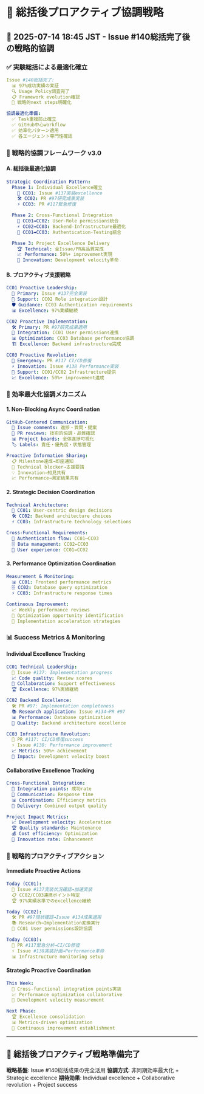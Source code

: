 # 🚀 総括後プロアクティブ協調戦略

## 📅 2025-07-14 18:45 JST - Issue #140総括完了後の戦略的協調

### ✅ 実験総括による最適化確立

```yaml
Issue #140総括完了:
  📊 97%成功実績の実証
  🔍 Usage Policy調査完了
  📋 Framework evolution確認
  🎯 戦略的next steps明確化

協調最適化準備:
  ✅ Task重複防止確立
  ✅ GitHub中心workflow
  ✅ 効率化パターン適用
  ✅ 各エージェント専門性確認
```

### 🎯 戦略的協調フレームワーク v3.0

#### A. 総括後最適化協調

```yaml
Strategic Coordination Pattern:
  Phase 1: Individual Excellence確立
    🎯 CC01: Issue #137実装excellence
    🛠️ CC02: PR #97研究成果実装
    ⚡ CC03: PR #117緊急修復

  Phase 2: Cross-Functional Integration
    🔗 CC01↔CC02: User-Role permissions統合
    ⚡ CC02↔CC03: Backend-Infrastructure最適化
    🎯 CC01↔CC03: Authentication-Testing統合

  Phase 3: Project Excellence Delivery
    🏆 Technical: 全Issue/PR高品質完成
    📈 Performance: 50%+ improvement実現
    🚀 Innovation: Development velocity革命
```

#### B. プロアクティブ支援戦略

```yaml
CC01 Proactive Leadership:
  🎯 Primary: Issue #137完全実装
  🤝 Support: CC02 Role integration設計
  🛡️ Guidance: CC03 Authentication requirements
  📊 Excellence: 97%実績継続

CC02 Proactive Implementation:
  🛠️ Primary: PR #97研究成果適用
  🔗 Integration: CC01 User permissions連携
  📊 Optimization: CC03 Database performance協調
  🏗️ Excellence: Backend infrastructure完成

CC03 Proactive Revolution:
  🚨 Emergency: PR #117 CI/CD修復
  ⚡ Innovation: Issue #138 Performance実装
  🤝 Support: CC01/CC02 Infrastructure提供
  📈 Excellence: 50%+ improvement達成
```

### 🔄 効率最大化協調メカニズム

#### 1. Non-Blocking Async Coordination
```yaml
GitHub-Centered Communication:
  💬 Issue comments: 進捗・質問・提案
  🔗 PR reviews: 技術的協調・品質確認
  📊 Project boards: 全体進捗可視化
  🏷️ Labels: 責任・優先度・状態管理

Proactive Information Sharing:
  📋 Milestone達成→即座通知
  🔧 Technical blocker→支援要請
  💡 Innovation→知見共有
  📈 Performance→測定結果共有
```

#### 2. Strategic Decision Coordination
```yaml
Technical Architecture:
  🎯 CC01: User-centric design decisions
  🛠️ CC02: Backend architecture choices
  ⚡ CC03: Infrastructure technology selections

Cross-Functional Requirements:
  🔗 Authentication flow: CC01↔CC03
  🗄️ Data management: CC02↔CC03
  🎨 User experience: CC01↔CC02
```

#### 3. Performance Optimization Coordination
```yaml
Measurement & Monitoring:
  📊 CC01: Frontend performance metrics
  🗄️ CC02: Database query optimization
  ⚡ CC03: Infrastructure response times

Continuous Improvement:
  📈 Weekly performance reviews
  🔧 Optimization opportunity identification
  🚀 Implementation acceleration strategies
```

### 📊 Success Metrics & Monitoring

#### Individual Excellence Tracking
```yaml
CC01 Technical Leadership:
  🎯 Issue #137: Implementation progress
  📈 Code quality: Review scores
  🤝 Collaboration: Support effectiveness
  🏆 Excellence: 97%実績継続

CC02 Backend Excellence:
  🛠️ PR #97: Implementation completeness
  📚 Research application: Issue #134→PR #97
  📊 Performance: Database optimization
  🔧 Quality: Backend architecture excellence

CC03 Infrastructure Revolution:
  🚨 PR #117: CI/CD修復success
  ⚡ Issue #138: Performance improvement
  📈 Metrics: 50%+ achievement
  🚀 Impact: Development velocity boost
```

#### Collaborative Excellence Tracking
```yaml
Cross-Functional Integration:
  🔗 Integration points: 成功rate
  🤝 Communication: Response time
  📊 Coordination: Efficiency metrics
  🎯 Delivery: Combined output quality

Project Impact Metrics:
  📈 Development velocity: Acceleration
  🏆 Quality standards: Maintenance
  💰 Cost efficiency: Optimization
  🚀 Innovation rate: Enhancement
```

### 🎯 戦略的プロアクティブアクション

#### Immediate Proactive Actions
```yaml
Today (CC01):
  🎯 Issue #137実装状況確認→加速実装
  📋 CC02/CC03連携ポイント特定
  🏆 97%実績水準でのexcellence継続

Today (CC02):
  🛠️ PR #97現状確認→Issue #134成果適用
  📚 Research→Implementation変換実行
  🔗 CC01 User permissions設計協調

Today (CC03):
  🚨 PR #117緊急分析→CI/CD修復
  ⚡ Issue #138実装計画→Performance革命
  📊 Infrastructure monitoring setup
```

#### Strategic Proactive Coordination
```yaml
This Week:
  🤝 Cross-functional integration points実装
  📈 Performance optimization collaborative
  🚀 Development velocity measurement

Next Phase:
  🏆 Excellence consolidation
  📊 Metrics-driven optimization
  🔄 Continuous improvement establishment
```

---

## 🚀 総括後プロアクティブ戦略準備完了

**戦略基盤**: Issue #140総括成果の完全活用
**協調方式**: 非同期効率最大化 + Strategic excellence
**期待効果**: Individual excellence + Collaborative revolution + Project success